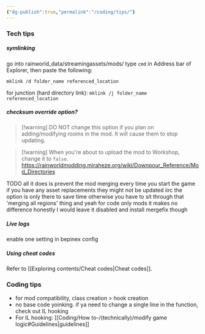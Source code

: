 ```yaml
---
{"dg-publish":true,"permalink":"/coding/tips/"}
---
```


### Tech tips
##### symlinking
go into rainworld_data/streamingassets/mods/
type `cmd` in Address bar of Explorer, then paste the following:

``mklink /d folder_name referenced_location``

for junction (hard directory link):
``mklink /j folder_name referenced_location``

##### checksum override option? 
> [!warning] DO NOT change this option if you plan on adding/modifying rooms in the mod. It will cause them to stop updating.

> [!warning] When you're about to upload the mod to Workshop, change it to `false`. 
https://rainworldmodding.miraheze.org/wiki/Downpour_Reference/Mod_Directories

TODO
all it does is prevent the mod merging every time you start the game
if you have any asset replacements they might not be updated
iirc the option is only there to save time
otherwise you have to sit through that 'merging all regions' thing
and yeah for code only mods it makes no difference
honestly I would leave it disabled and install mergefix though
##### Live logs
enable one setting in bepinex config

##### Using cheat codes
Refer to [[Exploring contents/Cheat codes\|Cheat codes]].

### Coding tips
- for mod compatibility, class creation > hook creation
- no base code yoinking. if ya need to change a single line in the function, check out IL hooking
- For IL hooking: [[Coding/How to-/(technically)/modify game logic#Guidelines\|guidelines]]